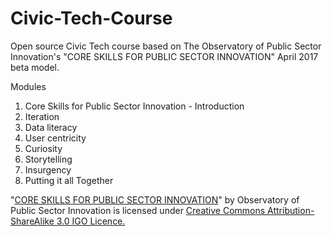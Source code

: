# Civic-Tech-Course
Open source Civic Tech course based on The Observatory of Public Sector Innovation's "CORE SKILLS FOR PUBLIC SECTOR INNOVATION" April 2017 beta model.

Modules

1. Core Skills for Public Sector Innovation - Introduction
1. Iteration 
1. Data literacy 
1. User centricity 
1. Curiosity 
1. Storytelling 
1. Insurgency
1. Putting it all Together


"[CORE SKILLS FOR PUBLIC SECTOR INNOVATION](https://www.oecd.org/media/oecdorg/satellitesites/opsi/contents/files/OECD_OPSI-core_skills_for_public_sector_innovation-201704.pdf)" by Observatory of Public Sector Innovation is licensed under [Creative Commons Attribution-ShareAlike 3.0 IGO Licence.](https://creativecommons.org/licenses/by-sa/3.0/igo/)

